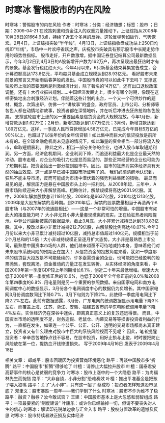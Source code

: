 # 时寒冰  警惕股市的内在风险

时寒冰：警惕股市的内在风险
作者：时寒冰；分类：经济随想；标签：股市 ；日期：2009-04-21
在政策刺激和资金注入的双重力量推动下，上证综指从2008年10月28日的1664.93点，持续了近五个多月的反弹。这轮反弹势如破竹、气势恢宏。2月4日，上证综指突破“半年线”。4月13日，上证综指收盘成功站上250日均线即“年线”，市场中一片欢呼雀跃之声，庆祝股市突破具有预示股市中长期走势作用的趋势性指标。
股市走好，开户数激增。据中国证券登记结算公司最新数据显示，今年3月2日到4月3日的A股新增开户数为162万户，再次呈现出最狂热时才有的景象。基金发行也红红火火。今年4月以来，6只新基金结束募集宣告成立，合计募资额高达173.6亿元，平均每只基金成立规模达到28.93亿元。
看好股市未来前景的预言又开始雨后春笋般的发出。中国股市真的可以如此牛下去吗？
支撑这轮股市上涨的首要因素是刺激经济计划，除了著名的“4万亿”，还有出口退税政策调整，还有十大行业振兴规划……中国经济发展史上，很少有哪个时期，像现在这样密集地出台刺激经济计划。伴随着这些计划的出台，一个又一个可供炒作的题材、概念，次第出炉，仿佛一个“讲故事”的盛会，政府官员、上市公司、分析师等各色人都在动情地讲故事，投资者都在深情地听，并在听后冲进去狂热抢购各色股票。
支撑这轮股市上涨的另一重要因素是信贷资金的大规模投放。今年1月份，新增贷款达到1.62万亿；2月份，新增贷款达到1.07万亿元；3月份，新增贷款达到1.89万亿元。这样，一季度人民币贷款增加4.58万亿元，已完成今年目标5万亿的90%以上，也超过了以往年份的全年信贷额！如此集中而巨大的信贷投放是前所未有的。在全球金融危机尚未见底的情况下，如此海量的资金相当一部分将流入股市，牟取短期暴利。
除此之外，相当一部分关停的企业，也进入股市牟取短期利润。另一方面，经济危机期间，企业利润下降，而追逐利益最大化是企业最天然的冲动，股市走暖，对企业的吸引力也是显而易见的，那些正常经营的企业也可能为了短期利益，把资金抽出一部分投到股市中。因此，股市的狂热对实体经济具有天然的抽血效应。这一点是早已被中国股市所证明了的。
我们必须清醒地认识到，狂热不能主导市场，反而可能成为市场中潜伏着的强势利益集团的猎物。
最显而易见的是，解禁压力是悬在中国股市头上的一把利剑。从2008年起，三年中，A股市场陆续迎来大小非解禁高峰。粗略估计，解禁规模将高达9031.9亿股。其中，2008年解禁股数总计1181亿股，2009年是6637亿股，2010年达1213亿股。2009年是大股东解禁的高峰期。到2010年后，解禁的股票数量相当于再造两个A股市场（与2007年的流通股相比）——这是一个非常可怕的增量。中国股市有如此大的接盘能力吗？
大小非尤其小非大量套现撤离的现实，正在给狂热者风险提示。中登公司最新披露的数据显示，截止3月底，大小非累计减持已达到313.83亿股。其中，股改以来小非累计减持212.79亿股，占解禁股比例高达40.07%.今年3月份以来大小非已累计减持超过10亿股，减持总市值超过140亿元，规模相当于前2个月总和的1.5倍！大小非减持规模正呈逐月扩大态势。大小非是最熟悉上市公司，最熟悉中国资本市场的人群，他们越来越亟不可待地减持本身，意味着他们对未来股市系统风险的预期正在加大！
从信贷资金的投放角度来看，犹如一季度那样的信贷巨大投放是不可能延续的。许多亟需资金的企业，也可能把已经盈利的股票抛售，套现离场。资金推动的力量正在发生转折。
从实体经济的角度来看，中国2009年第一季度GDP较上年同期增长6.1%，创近二十年来最低增幅。增速大大低于2008年第一季度修正后的10.6%，也低于2008年全年修正前的9.0%和2008年第四季度的6.8%.
用电量则是另一个重要的参照数据。来自国家电网和南方电网调度中心的数据显示，3月份各个电网调度中心的数据仍为负增长。其中国家电网3月份调度数同比下降0.7%，3月下旬则为下降2%，此使得一季度用电同比下降2.2%左右。此前有数据透露，3月份，广东电网的统调数据显示用电量下降3%左右，而覆盖上海、江苏、浙江、安徽、福建五省市的华东电网统调用电量下降4%左右。实体经济仍在深谷中迷失，距离真正意义上的复苏还远得很。
而且，中国资本市场的透明度不足，财务造假、老鼠仓、内幕交易等等损害投资者利益的行为，一直都在发生，如果连一个公平、公正、公开、透明的交易市场都尚未真正建立，投资者又有什么理由对股市中巨大的系统风险视而不见呢？
因此，笔者提醒投资者：辛辛苦苦地挣点钱不容易，在股市投资，用好止损与止盈，时时要把防止风险放在第一位，提防血汗钱惨遭损失。
写于2009年4月16日 发表于2009年4月18日

相关文章：
郎咸平：股市回暖因为投资营商环境恶化
路平：再谈中国股市多“折腾”
路平：中国股市“折腾”得够呛了
叶檀：请停止大幅拉升股市
叶檀：国泰君安高薪事件的核心是贫弱的竞争力
时寒冰：股市上涨中的一个大隐患
路平：为尚福林先生而惋惜
路平：“大非自锁，小非分割”恐难奏效
叶檀：推出平准基金是把孩子喂入狼嘴
路平：关了“大小非”，只有这一招了
蔡成杉：投资者怎样知道股市见底？
邓聿文：股市暴跌一周年——我们学到了什么
时寒冰：股市不作为维不了稳
路平：融资？融券？汝今敢试否？
王建：中国股市基本上是大忽悠和弱智组成
路平：一项最要紧的“制度建设”
叶康乐：或许你已经输掉一切，但请不要丧失对人生的信心
时寒冰：解读印花税单边收与汇金入市
路平：股权分置改革的遗憾及反思
时寒冰：股市持续暴跌正损及实体经济